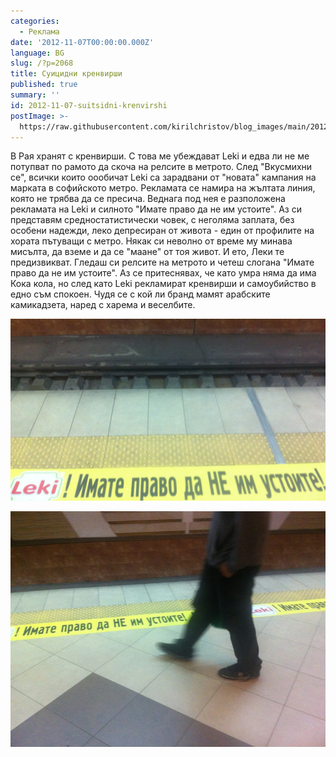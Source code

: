 ```yaml
---
categories:
  - Реклама
date: '2012-11-07T00:00:00.000Z'
language: BG
slug: /?p=2068
title: Суицидни кренвирши
published: true
summary: ''
id: 2012-11-07-suitsidni-krenvirshi
postImage: >-
  https://raw.githubusercontent.com/kirilchristov/blog_images/main/2012/11/01.jpg
---
```


В Рая хранят с кренвирши. С това ме убеждават Leki и едва ли не ме потупват по рамото да скоча на релсите в метрото. След "Вкусмихни се", всички които оообичат Leki са зарадвани от "новата" кампания на марката в софийското метро. Рекламата се намира на жълтата линия, която не трябва да се пресича. Веднага под нея е разположена рекламата на Leki и силното "Имате право да не им устоите". Аз си представям средностатистически човек, с неголяма заплата, без особени надежди, леко депресиран от живота - един от профилите на хората пътуващи с метро. Някак си неволно от време му минава мисълта, да вземе и да се "маане" от тоя живот. И ето, Леки те предизвикват. Гледаш си релсите на метрото и четеш слогана "Имате право да не им устоите". Аз се притеснявах, че като умра няма да има Кока кола, но след като Leki рекламират кренвирши и самоубийство в едно съм спокоен. Чудя се с кой ли бранд мамят арабските камикадзета, наред с харема и веселбите. 

![](https://raw.githubusercontent.com/kirilchristov/blog_images/main/2012/11/01.jpg)

 

![](https://raw.githubusercontent.com/kirilchristov/blog_images/main/2012/11/02.jpg)
